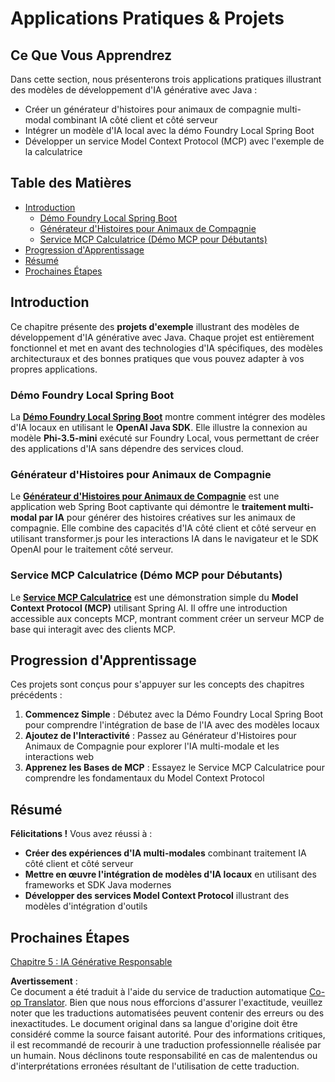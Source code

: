 <!--
CO_OP_TRANSLATOR_METADATA:
{
  "original_hash": "df269f529a172a0197ef28460bf1da9f",
  "translation_date": "2025-07-25T10:37:23+00:00",
  "source_file": "04-PracticalSamples/README.md",
  "language_code": "fr"
}
-->
# Applications Pratiques & Projets

## Ce Que Vous Apprendrez
Dans cette section, nous présenterons trois applications pratiques illustrant des modèles de développement d'IA générative avec Java :
- Créer un générateur d'histoires pour animaux de compagnie multi-modal combinant IA côté client et côté serveur
- Intégrer un modèle d'IA local avec la démo Foundry Local Spring Boot
- Développer un service Model Context Protocol (MCP) avec l'exemple de la calculatrice

## Table des Matières

- [Introduction](../../../04-PracticalSamples)
  - [Démo Foundry Local Spring Boot](../../../04-PracticalSamples)
  - [Générateur d'Histoires pour Animaux de Compagnie](../../../04-PracticalSamples)
  - [Service MCP Calculatrice (Démo MCP pour Débutants)](../../../04-PracticalSamples)
- [Progression d'Apprentissage](../../../04-PracticalSamples)
- [Résumé](../../../04-PracticalSamples)
- [Prochaines Étapes](../../../04-PracticalSamples)

## Introduction

Ce chapitre présente des **projets d'exemple** illustrant des modèles de développement d'IA générative avec Java. Chaque projet est entièrement fonctionnel et met en avant des technologies d'IA spécifiques, des modèles architecturaux et des bonnes pratiques que vous pouvez adapter à vos propres applications.

### Démo Foundry Local Spring Boot

La **[Démo Foundry Local Spring Boot](foundrylocal/README.md)** montre comment intégrer des modèles d'IA locaux en utilisant le **OpenAI Java SDK**. Elle illustre la connexion au modèle **Phi-3.5-mini** exécuté sur Foundry Local, vous permettant de créer des applications d'IA sans dépendre des services cloud.

### Générateur d'Histoires pour Animaux de Compagnie

Le **[Générateur d'Histoires pour Animaux de Compagnie](petstory/README.md)** est une application web Spring Boot captivante qui démontre le **traitement multi-modal par IA** pour générer des histoires créatives sur les animaux de compagnie. Elle combine des capacités d'IA côté client et côté serveur en utilisant transformer.js pour les interactions IA dans le navigateur et le SDK OpenAI pour le traitement côté serveur.

### Service MCP Calculatrice (Démo MCP pour Débutants)

Le **[Service MCP Calculatrice](mcp/calculator/README.md)** est une démonstration simple du **Model Context Protocol (MCP)** utilisant Spring AI. Il offre une introduction accessible aux concepts MCP, montrant comment créer un serveur MCP de base qui interagit avec des clients MCP.

## Progression d'Apprentissage

Ces projets sont conçus pour s'appuyer sur les concepts des chapitres précédents :

1. **Commencez Simple** : Débutez avec la Démo Foundry Local Spring Boot pour comprendre l'intégration de base de l'IA avec des modèles locaux
2. **Ajoutez de l'Interactivité** : Passez au Générateur d'Histoires pour Animaux de Compagnie pour explorer l'IA multi-modale et les interactions web
3. **Apprenez les Bases de MCP** : Essayez le Service MCP Calculatrice pour comprendre les fondamentaux du Model Context Protocol

## Résumé

**Félicitations !** Vous avez réussi à :

- **Créer des expériences d'IA multi-modales** combinant traitement IA côté client et côté serveur
- **Mettre en œuvre l'intégration de modèles d'IA locaux** en utilisant des frameworks et SDK Java modernes
- **Développer des services Model Context Protocol** illustrant des modèles d'intégration d'outils

## Prochaines Étapes

[Chapitre 5 : IA Générative Responsable](../05-ResponsibleGenAI/README.md)

**Avertissement** :  
Ce document a été traduit à l'aide du service de traduction automatique [Co-op Translator](https://github.com/Azure/co-op-translator). Bien que nous nous efforcions d'assurer l'exactitude, veuillez noter que les traductions automatisées peuvent contenir des erreurs ou des inexactitudes. Le document original dans sa langue d'origine doit être considéré comme la source faisant autorité. Pour des informations critiques, il est recommandé de recourir à une traduction professionnelle réalisée par un humain. Nous déclinons toute responsabilité en cas de malentendus ou d'interprétations erronées résultant de l'utilisation de cette traduction.